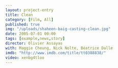 ```yaml
---
layout: project-entry
title: Clean
category: [Film, All]
published: true
img: "/uploads/shaheen-baig-casting-clean.jpg"
date: 2005-07-01 00:00
tags: [example,news,story]
director: Olivier Assayas
with: Maggie Cheung, Nick Nolte, Béatrice Dalle
imdb: "http://www.imdb.com/title/tt0388838/"
video: xenbg4tloo
---
```



